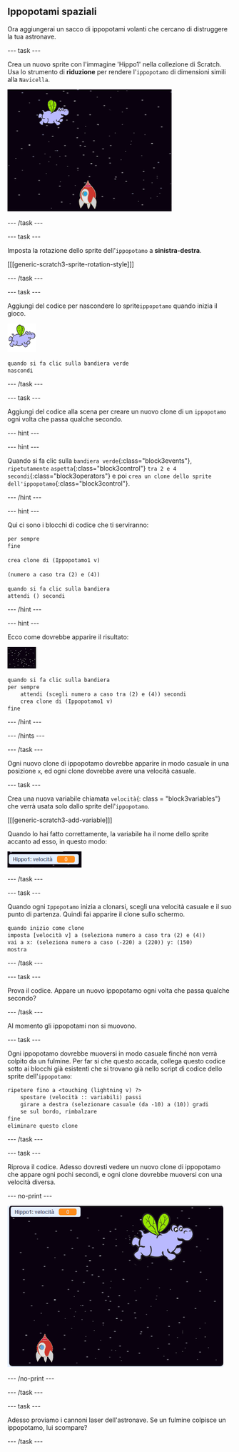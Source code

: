 ## Ippopotami spaziali

Ora aggiungerai un sacco di ippopotami volanti che cercano di distruggere la tua astronave.

\--- task \---

Crea un nuovo sprite con l'immagine 'Hippo1' nella collezione di Scratch. Usa lo strumento di **riduzione** per rendere l'`ippopotamo` di dimensioni simili alla `Navicella`.

![The Scratch stage with a starry background. A rocket sits in the middle at the bottom of the stage and a hippo sprite with wings is at the top.](images/invaders-hippo.png)

\--- /task \---

\--- task \---

Imposta la rotazione dello sprite dell'`ippopotamo` a **sinistra-destra**.

[[[generic-scratch3-sprite-rotation-style]]]

\--- /task \---

\--- task \---

Aggiungi del codice per nascondere lo sprite`ippopotamo` quando inizia il gioco.

![sprite ippopotamo](images/hippo-sprite.png)

```blocks3
quando si fa clic sulla bandiera verde
nascondi
```

\--- /task \---

\--- task \---

Aggiungi del codice alla scena per creare un nuovo clone di un `ippopotamo` ogni volta che passa qualche secondo.

\--- hint \---

\--- hint \---

Quando si fa clic sulla `bandiera verde`{:class="block3events"}, `ripetutamente` `aspetta`{:class="block3control"} `tra 2 e 4 secondi`{:class="block3operators"} e poi `crea un clone dello sprite dell'ippopotamo`{:class="block3control"}.

\--- /hint \---

\--- hint \---

Qui ci sono i blocchi di codice che ti serviranno:

```blocks3
per sempre
fine

crea clone di (Ippopotamo1 v)

(numero a caso tra (2) e (4))

quando si fa clic sulla bandiera
attendi () secondi
```

\--- /hint \---

\--- hint \---

Ecco come dovrebbe apparire il risultato:

![scena sprite](images/stage-sprite.png)

```blocks3
quando si fa clic sulla bandiera
per sempre
    attendi (scegli numero a caso tra (2) e (4)) secondi
    crea clone di (Ippopotamo1 v)
fine
```

\--- /hint \---

\--- /hints \---

\--- /task \---

Ogni nuovo clone di ippopotamo dovrebbe apparire in modo casuale in una posizione ` x `, ed ogni clone dovrebbe avere una velocità casuale.

\--- task \---

Crea una nuova variabile chiamata `velocità`{: class = "block3variables"} che verrà usata solo dallo sprite dell'`ippopotamo`.

[[[generic-scratch3-add-variable]]]

Quando lo hai fatto correttamente, la variabile ha il nome dello sprite accanto ad esso, in questo modo:

![The variable sprite that reads "Hippo1: speed 0"](images/invaders-var-test.png)

\--- /task \---

\--- task \---

Quando ogni `Ippopotamo` inizia a clonarsi, scegli una velocità casuale e il suo punto di partenza. Quindi fai apparire il clone sullo schermo.

```blocks3
quando inizio come clone
imposta [velocità v] a (seleziona numero a caso tra (2) e (4))
vai a x: (seleziona numero a caso (-220) a (220)) y: (150)
mostra
```

\--- /task \---

\--- task \---

Prova il codice. Appare un nuovo ippopotamo ogni volta che passa qualche secondo?

\--- /task \---

Al momento gli ippopotami non si muovono.

\--- task \---

Ogni ippopotamo dovrebbe muoversi in modo casuale finché non verrà colpito da un fulmine. Per far si che questo accada, collega questo codice sotto ai blocchi già esistenti che si trovano già nello script di codice dello sprite dell'`ippopotamo`:

```blocks3
ripetere fino a <touching (lightning v) ?>
    spostare (velocità :: variabili) passi
    girare a destra (selezionare casuale (da -10) a (10)) gradi
    se sul bordo, rimbalzare
fine
eliminare questo clone
```

\--- /task \---

\--- task \---

Riprova il codice. Adesso dovresti vedere un nuovo clone di ippopotamo che appare ogni pochi secondi, e ogni clone dovrebbe muoversi con una velocità diversa.

\--- no-print \---

![Animation of the Hippo sprite flying around, two clones are created and move independently.](images/hippo-clones.gif)

\--- /no-print \---

\--- /task \---

\--- task \---

Adesso proviamo i cannoni laser dell'astronave. Se un fulmine colpisce un ippopotamo, lui scompare?

\--- /task \---